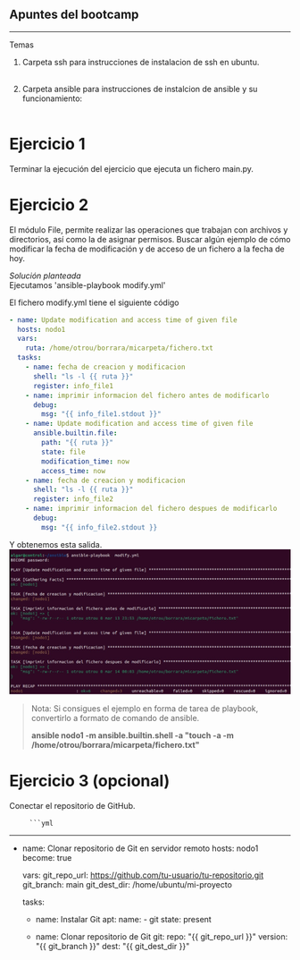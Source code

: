 ## Apuntes del bootcamp
***

Temas

1. Carpeta ssh para instrucciones de instalacion de ssh en ubuntu.<br><br>

2. Carpeta ansible para instrucciones de instalcion de ansible y su funcionamiento: <br><br>

# Ejercicio 1

Terminar la ejecución del ejercicio que ejecuta un fichero main.py.

# Ejercicio 2

El módulo File, permite realizar las operaciones que trabajan con archivos y directorios, así como la de asignar
permisos. Buscar algún ejemplo de cómo modificar la fecha de modificación y de acceso de un fichero a la fecha de hoy.

*Solución planteada*<br>
Ejecutamos  'ansible-playbook modify.yml'

El fichero modify.yml tiene el siguiente código

````yml
- name: Update modification and access time of given file
  hosts: nodo1
  vars:
    ruta: /home/otrou/borrara/micarpeta/fichero.txt
  tasks:
    - name: fecha de creacion y modificacion
      shell: "ls -l {{ ruta }}"
      register: info_file1
    - name: imprimir informacion del fichero antes de modificarlo
      debug:
        msg: "{{ info_file1.stdout }}"
    - name: Update modification and access time of given file
      ansible.builtin.file:
        path: "{{ ruta }}"
        state: file
        modification_time: now
        access_time: now
    - name: fecha de creacion y modificacion
      shell: "ls -l {{ ruta }}"
      register: info_file2
    - name: imprimir informacion del fichero despues de modificarlo
      debug:
        msg: "{{ info_file2.stdout }}
```` 

Y obtenemos esta salida.
![Imagen del resultado ejercicio2](./img/salida.png)

> Nota: Si consigues el ejemplo en forma de tarea de playbook, convertirlo a formato de comando de ansible. 
> 
> **ansible nodo1 -m ansible.builtin.shell -a "touch -a -m /home/otrou/borrara/micarpeta/fichero.txt"**




# Ejercicio 3 (opcional)

Conectar el repositorio de GitHub. 

     
         ```yml
---
- name: Clonar repositorio de Git en servidor remoto
  hosts: nodo1
  become: true

  vars:
    git_repo_url: https://github.com/tu-usuario/tu-repositorio.git
    git_branch: main
    git_dest_dir: /home/ubuntu/mi-proyecto

  tasks:
    - name: Instalar Git
      apt:
        name:
          - git
        state: present

    - name: Clonar repositorio de Git
      git:
        repo: "{{ git_repo_url }}"
        version: "{{ git_branch }}"
        dest: "{{ git_dest_dir }}"
     
````
         
        